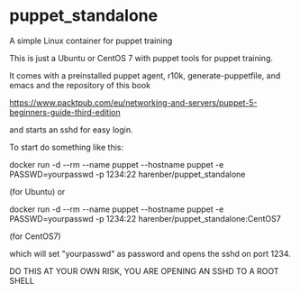 # puppet_standalone
A simple Linux container for puppet training

This is just a Ubuntu or CentOS 7 with puppet tools for puppet training.

It comes with a preinstalled puppet agent, r10k, generate-puppetfile, and emacs and the repository of this book

https://www.packtpub.com/eu/networking-and-servers/puppet-5-beginners-guide-third-edition

and starts an sshd for easy login.

To start do something like this:

docker run -d --rm --name puppet --hostname puppet -e PASSWD=yourpasswd -p 1234:22 harenber/puppet_standalone

(for Ubuntu) or

docker run -d --rm --name puppet --hostname puppet -e PASSWD=yourpasswd -p 1234:22 harenber/puppet_standalone:CentOS7

(for CentOS7)

which will set "yourpasswd" as password and opens the sshd on port 1234.

DO THIS AT YOUR OWN RISK, YOU ARE OPENING AN SSHD TO A ROOT SHELL
